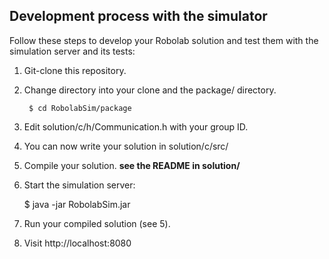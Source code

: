 ## Development process with the simulator

Follow these steps to develop your Robolab solution and test them with the simulation server and its tests:

1. Git-clone this repository.

2. Change directory into your clone and the package/ directory.

        $ cd RobolabSim/package

3. Edit solution/c/h/Communication.h with your group ID.

4. You can now write your solution in solution/c/src/

5. Compile your solution. **see the README in solution/**

6. Start the simulation server:
	
	$ java -jar RobolabSim.jar

7. Run your compiled solution (see 5).

8. Visit http://localhost:8080
